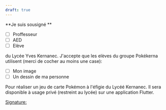 ```yaml
---
draft: true
---
```


**Je suis sousigné **
- [ ] Proffesseur
- [ ] AED
- [ ] Elève

du Lycée Yves Kernanec. J'accepte que les elèves du groupe Pokékerna utilisent (merci de cocher au moins une case):

- [ ] Mon image
- [ ] Un dessin de ma personne

Pour réaliser un jeu de carte Pokémon à l'éfigie du Lycéé Kernanec.
Il sera disponible à usage privé (restreint au lycée) sur une application Flutter.

<ins>Signature: </ins>
